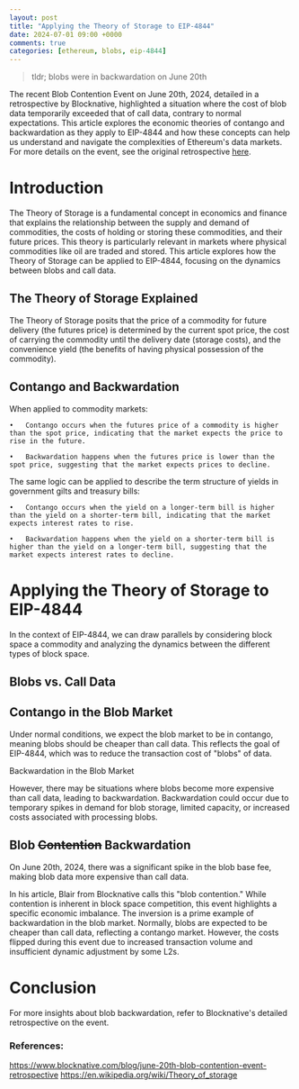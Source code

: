 ```yaml
---
layout: post
title: "Applying the Theory of Storage to EIP-4844"
date: 2024-07-01 09:00 +0000
comments: true
categories: [ethereum, blobs, eip-4844]
---
```


> tldr; blobs were in backwardation on June 20th


The recent Blob Contention Event on June 20th, 2024, detailed in a retrospective by Blocknative, highlighted a situation where the cost of blob data temporarily exceeded that of call data, contrary to normal expectations. This article explores the economic theories of contango and backwardation as they apply to EIP-4844 and how these concepts can help us understand and navigate the complexities of Ethereum's data markets. For more details on the event, see the original retrospective [here](https://www.blocknative.com/blog/june-20th-blob-contention-event-retrospective).

# Introduction

The Theory of Storage is a fundamental concept in economics and finance that explains the relationship between the supply and demand of commodities, the costs of holding or storing these commodities, and their future prices. This theory is particularly relevant in markets where physical commodities like oil are traded and stored. This article explores how the Theory of Storage can be applied to EIP-4844, focusing on the dynamics between blobs and call data.

## The Theory of Storage Explained

The Theory of Storage posits that the price of a commodity for future delivery (the futures price) is determined by the current spot price, the cost of carrying the commodity until the delivery date (storage costs), and the convenience yield (the benefits of having physical possession of the commodity).

## Contango and Backwardation

When applied to commodity markets:

	•	Contango occurs when the futures price of a commodity is higher than the spot price, indicating that the market expects the price to rise in the future.  

	•	Backwardation happens when the futures price is lower than the spot price, suggesting that the market expects prices to decline.

The same logic can be applied to describe the term structure of yields in government gilts and treasury bills:

	•	Contango occurs when the yield on a longer-term bill is higher than the yield on a shorter-term bill, indicating that the market expects interest rates to rise.

	•	Backwardation happens when the yield on a shorter-term bill is higher than the yield on a longer-term bill, suggesting that the market expects interest rates to decline.

# Applying the Theory of Storage to EIP-4844

In the context of EIP-4844, we can draw parallels by considering block space a commodity and analyzing the dynamics between the different types of block space.

## Blobs vs. Call Data

## Contango in the Blob Market

Under normal conditions, we expect the blob market to be in contango, meaning blobs should be cheaper than call data. This reflects the goal of EIP-4844, which was to reduce the transaction cost of "blobs" of data.

Backwardation in the Blob Market

However, there may be situations where blobs become more expensive than call data, leading to backwardation. Backwardation could occur due to temporary spikes in demand for blob storage, limited capacity, or increased costs associated with processing blobs. 

## Blob ~~Contention~~ Backwardation

On June 20th, 2024, there was a significant spike in the blob base fee, making blob data more expensive than call data.

In his article, Blair from Blocknative calls this "blob contention." While contention is inherent in block space competition, this event highlights a specific economic imbalance. The inversion is a prime example of backwardation in the blob market. Normally, blobs are expected to be cheaper than call data, reflecting a contango market. However, the costs flipped during this event due to increased transaction volume and insufficient dynamic adjustment by some L2s.

# Conclusion

For more insights about blob backwardation, refer to Blocknative's detailed retrospective on the event.

### References:

https://www.blocknative.com/blog/june-20th-blob-contention-event-retrospective
https://en.wikipedia.org/wiki/Theory_of_storage  
